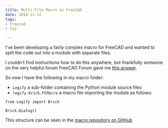 ```yaml
---
title: Multi-File Macro in FreeCAD
date: 2018-11-12
tags: 
- freecad
- tip

---
```


I've been developing a fairly complex macro for FreeCAD and wanted to split the code out into a module with separate 
files.

<!--more-->

I couldn't find instructions how to do this anywhere, but thankfully someone on the very helpful forum FreeCAD Forum 
gave me [this answer](https://forum.freecadweb.org/viewtopic.php?t=26982).

So now I have the following in my macro folder:

* `Legify` a sub-folder containing the Python module source files
* `legify-brick.FCMacro` a macro file importing the module as follows:

```
from Legify import Brick

Brick.Dialog()
```

This structure can be seen in the [macro repository on GitHub](https://github.com/vectronic/freecad-legify-macros)
       